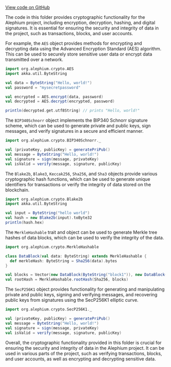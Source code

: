 [View code on GitHub](https://github.com/alephium/alephium/.autodoc/docs/json/crypto/src/main/scala/org/alephium/crypto)

The code in this folder provides cryptographic functionality for the Alephium project, including encryption, decryption, hashing, and digital signatures. It is essential for ensuring the security and integrity of data in the project, such as transactions, blocks, and user accounts.

For example, the `AES` object provides methods for encrypting and decrypting data using the Advanced Encryption Standard (AES) algorithm. This can be used to securely store sensitive user data or encrypt data transmitted over a network.

```scala
import org.alephium.crypto.AES
import akka.util.ByteString

val data = ByteString("Hello, world!")
val password = "mysecretpassword"

val encrypted = AES.encrypt(data, password)
val decrypted = AES.decrypt(encrypted, password)

println(decrypted.get.utf8String) // prints "Hello, world!"
```

The `BIP340Schnorr` object implements the BIP340 Schnorr signature scheme, which can be used to generate private and public keys, sign messages, and verify signatures in a secure and efficient manner.

```scala
import org.alephium.crypto.BIP340Schnorr._

val (privateKey, publicKey) = generatePriPub()
val message = ByteString("Hello, world!")
val signature = sign(message, privateKey)
val isValid = verify(message, signature, publicKey)
```

The `Blake2b`, `Blake3`, `Keccak256`, `Sha256`, and `Sha3` objects provide various cryptographic hash functions, which can be used to generate unique identifiers for transactions or verify the integrity of data stored on the blockchain.

```scala
import org.alephium.crypto.Blake2b
import akka.util.ByteString

val input = ByteString("hello world")
val hash = new Blake2b(input).toByte32
println(hash.hex)
```

The `MerkleHashable` trait and object can be used to generate Merkle tree hashes of data blocks, which can be used to verify the integrity of the data.

```scala
import org.alephium.crypto.MerkleHashable

class DataBlock(val data: ByteString) extends MerkleHashable {
  def merkleHash: ByteString = Sha256(data).bytes
}

val blocks = Vector(new DataBlock(ByteString("block1")), new DataBlock(ByteString("block2")))
val rootHash = MerkleHashable.rootHash(Sha256, blocks)
```

The `SecP256K1` object provides functionality for generating and manipulating private and public keys, signing and verifying messages, and recovering public keys from signatures using the SecP256K1 elliptic curve.

```scala
import org.alephium.crypto.SecP256K1._

val (privateKey, publicKey) = generatePriPub()
val message = ByteString("Hello, world!")
val signature = sign(message, privateKey)
val isValid = verify(message, signature, publicKey)
```

Overall, the cryptographic functionality provided in this folder is crucial for ensuring the security and integrity of data in the Alephium project. It can be used in various parts of the project, such as verifying transactions, blocks, and user accounts, as well as encrypting and decrypting sensitive data.

